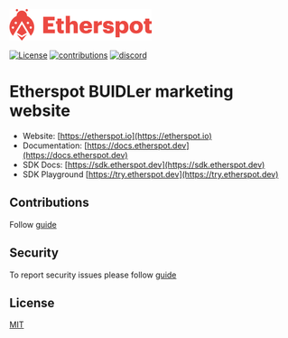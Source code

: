 <a href="https://etherspot.io"> <img src=".github/etherspot-logo.svg" alt="Etherspot Logo" style="width: 50%; height: auto; margin: auto;"></a>

[![License](https://img.shields.io/github/license/etherspot/buidler-marketing-website)](https://github.com/etherspot/buidler-marketing-website/LICENSE) [![contributions](https://img.shields.io/github/contributors/etherspot/buidler-marketing-website)](https://github.com/etherspot/buidler-marketing-website/graphs/contributors) [![discord](https://img.shields.io/discord/996437599453450280)](https://discord.etherspot.io)

# Etherspot BUIDLer marketing website

- Website: [https://etherspot.io](https://etherspot.io)
- Documentation: [https://docs.etherspot.dev](https://docs.etherspot.dev)
- SDK Docs: [https://sdk.etherspot.dev](https://sdk.etherspot.dev)
- SDK Playground [https://try.etherspot.dev](https://try.etherspot.dev)

## Contributions

Follow [guide](./CONTRIBUTING.md)

## Security

To report security issues please follow [guide](./SECURITY.md)

## License

[MIT](./LICENSE)